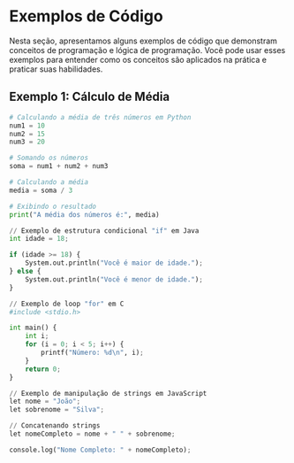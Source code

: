 # Exemplos de Código

Nesta seção, apresentamos alguns exemplos de código que demonstram conceitos de programação e lógica de programação. Você pode usar esses exemplos para entender como os conceitos são aplicados na prática e praticar suas habilidades.

## Exemplo 1: Cálculo de Média

```python
# Calculando a média de três números em Python
num1 = 10
num2 = 15
num3 = 20

# Somando os números
soma = num1 + num2 + num3

# Calculando a média
media = soma / 3

# Exibindo o resultado
print("A média dos números é:", media)

// Exemplo de estrutura condicional "if" em Java
int idade = 18;

if (idade >= 18) {
    System.out.println("Você é maior de idade.");
} else {
    System.out.println("Você é menor de idade.");
}

// Exemplo de loop "for" em C
#include <stdio.h>

int main() {
    int i;
    for (i = 0; i < 5; i++) {
        printf("Número: %d\n", i);
    }
    return 0;
}

// Exemplo de manipulação de strings em JavaScript
let nome = "João";
let sobrenome = "Silva";

// Concatenando strings
let nomeCompleto = nome + " " + sobrenome;

console.log("Nome Completo: " + nomeCompleto);
